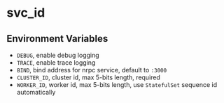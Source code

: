 # svc_id

## Environment Variables

* `DEBUG`, enable debug logging
* `TRACE`, enable trace logging
* `BIND`, bind address for nrpc service, default to `:3000`
* `CLUSTER_ID`, cluster id, max 5-bits length, required
* `WORKER_ID`, worker id, max 5-bits length, use `StatefulSet` sequence id automatically
